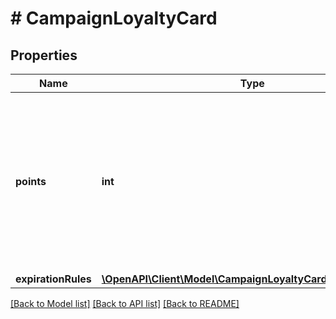 # # CampaignLoyaltyCard

## Properties

Name | Type | Description | Notes
------------ | ------------- | ------------- | -------------
**points** | **int** | The initial number of points to assign to the loyalty card. This is the current loyalty card score i.e. the number of loyalty points on the card. | [optional]
**expirationRules** | [**\OpenAPI\Client\Model\CampaignLoyaltyCardExpirationRules**](CampaignLoyaltyCardExpirationRules.md) |  | [optional]

[[Back to Model list]](../../README.md#models) [[Back to API list]](../../README.md#endpoints) [[Back to README]](../../README.md)
